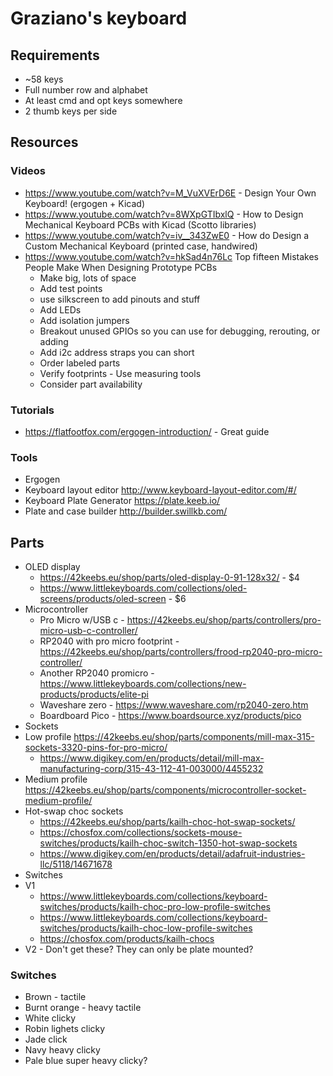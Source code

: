 # Graziano's keyboard
## Requirements
* ~58 keys
* Full number row and alphabet
* At least cmd and opt keys somewhere
* 2 thumb keys per side

## Resources
### Videos
* https://www.youtube.com/watch?v=M_VuXVErD6E - Design Your Own Keyboard! (ergogen + Kicad)
* https://www.youtube.com/watch?v=8WXpGTIbxlQ - How to Design Mechanical Keyboard PCBs with Kicad (Scotto libraries)
* https://www.youtube.com/watch?v=iv__343ZwE0 - How do Design a Custom Mechanical Keyboard (printed case, handwired)
* https://www.youtube.com/watch?v=hkSad4n76Lc Top fifteen Mistakes People Make When Designing Prototype PCBs
  * Make big, lots of space
  * Add test points
  * use silkscreen to add pinouts and stuff
  * Add LEDs
  * Add isolation jumpers
  * Breakout unused GPIOs so you can use for debugging, rerouting, or adding
  * Add i2c address straps you can short
  * Order labeled parts
  * Verify footprints - Use measuring tools
  * Consider part availability
### Tutorials
* https://flatfootfox.com/ergogen-introduction/ - Great guide

### Tools
* Ergogen
* Keyboard layout editor http://www.keyboard-layout-editor.com/#/
* Keyboard Plate Generator https://plate.keeb.io/
* Plate and case builder http://builder.swillkb.com/

## Parts
* OLED display
  * https://42keebs.eu/shop/parts/oled-display-0-91-128x32/ - $4
  * https://www.littlekeyboards.com/collections/oled-screens/products/oled-screen - $6
* Microcontroller
  * Pro Micro w/USB c - https://42keebs.eu/shop/parts/controllers/pro-micro-usb-c-controller/
  * RP2040 with pro micro footprint - https://42keebs.eu/shop/parts/controllers/frood-rp2040-pro-micro-controller/
  * Another RP2040 promicro - https://www.littlekeyboards.com/collections/new-products/products/elite-pi
  * Waveshare zero - https://www.waveshare.com/rp2040-zero.htm
  * Boardboard Pico - https://www.boardsource.xyz/products/pico
* Sockets
 * Low profile https://42keebs.eu/shop/parts/components/mill-max-315-sockets-3320-pins-for-pro-micro/
   * https://www.digikey.com/en/products/detail/mill-max-manufacturing-corp/315-43-112-41-003000/4455232
 * Medium profile https://42keebs.eu/shop/parts/components/microcontroller-socket-medium-profile/
* Hot-swap choc sockets
  * https://42keebs.eu/shop/parts/kailh-choc-hot-swap-sockets/
  * https://chosfox.com/collections/sockets-mouse-switches/products/kailh-choc-switch-1350-hot-swap-sockets
  * https://www.digikey.com/en/products/detail/adafruit-industries-llc/5118/14671678
* Switches
 * V1
   * https://www.littlekeyboards.com/collections/keyboard-switches/products/kailh-choc-pro-low-profile-switches
   * https://www.littlekeyboards.com/collections/keyboard-switches/products/kailh-choc-low-profile-switches
   * https://chosfox.com/products/kailh-chocs
 * V2 - Don't get these? They can only be plate mounted?

### Switches
* Brown - tactile
* Burnt orange - heavy tactile
* White clicky
* Robin lighets clicky
* Jade click
* Navy heavy clicky
* Pale blue super heavy clicky?
